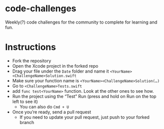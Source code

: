 # code-challenges
Weekly(?) code challenges for the community to complete for learning and fun.

# Instructions
* Fork the repository
* Open the Xcode project in the forked repo
* Drag your file under the `Date` folder and name it `<YourName><ChallengeName>Solution.swift`
* Make sure your function name is `<YourName><ChallengeName>Solution(…)`
* Go to `<ChallengeName>Tests.swift`
* add `func test<YourName>` function. Look at the other ones to see how.
* Run the project using the “Test” Run (press and hold on Run on the top left to see it)
  * You can also do `Cmd + U`
* Once you’re ready, send a pull request
  * If you need to update your pull request, just push to your forked branch
